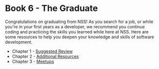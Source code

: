# Book 6 - The Graduate

Congratulations on graduating from NSS! As you search for a job, or while you're in your first years as a developer, we recommend you continue coding and practicing the skills you learned while here at NSS. Here are some resources to help you deepen your knowledge and skills of software development.

* Chapter 1 - [Suggested Review](./chapters/SUGGESTED_REVIEW.md)
* Chapter 2 - [Additional Resources](./chapters/ADDITIONAL_RESOURCES.md)
* Chapter 3 - [Meetups](./chapters/MEETUPS.md)